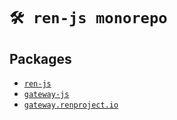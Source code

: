 # `🛠️ ren-js monorepo`

## Packages

* [`ren-js`](./packages/lib/ren)
* [`gateway-js`](./packages/lib/gateway)
* [`gateway.renproject.io`](./packages/ui/gateway.renproject.io)
